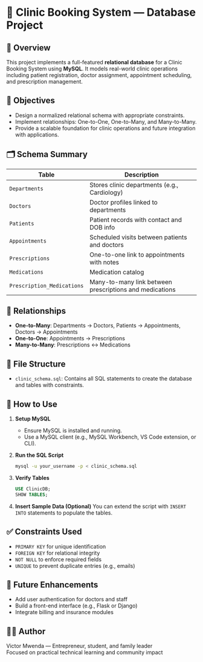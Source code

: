 
# 🏥 Clinic Booking System — Database Project

## 📌 Overview
This project implements a full-featured **relational database** for a Clinic Booking System using **MySQL**. It models real-world clinic operations including patient registration, doctor assignment, appointment scheduling, and prescription management.

## 🎯 Objectives
- Design a normalized relational schema with appropriate constraints.
- Implement relationships: One-to-One, One-to-Many, and Many-to-Many.
- Provide a scalable foundation for clinic operations and future integration with applications.

## 🗂️ Schema Summary

| Table                    | Description                                      |
|-------------------------|--------------------------------------------------|
| `Departments`           | Stores clinic departments (e.g., Cardiology)     |
| `Doctors`               | Doctor profiles linked to departments            |
| `Patients`              | Patient records with contact and DOB info        |
| `Appointments`          | Scheduled visits between patients and doctors    |
| `Prescriptions`         | One-to-one link to appointments with notes       |
| `Medications`           | Medication catalog                               |
| `Prescription_Medications` | Many-to-many link between prescriptions and medications |

## 🔗 Relationships
- **One-to-Many**: Departments → Doctors, Patients → Appointments, Doctors → Appointments
- **One-to-One**: Appointments → Prescriptions
- **Many-to-Many**: Prescriptions ↔ Medications

## 📄 File Structure
- `clinic_schema.sql`: Contains all SQL statements to create the database and tables with constraints.

## 🚀 How to Use

1. **Setup MySQL**
   - Ensure MySQL is installed and running.
   - Use a MySQL client (e.g., MySQL Workbench, VS Code extension, or CLI).

2. **Run the SQL Script**
   ```bash
   mysql -u your_username -p < clinic_schema.sql
   ```

3. **Verify Tables**
   ```sql
   USE ClinicDB;
   SHOW TABLES;
   ```

4. **Insert Sample Data (Optional)**
   You can extend the script with `INSERT INTO` statements to populate the tables.

## ✅ Constraints Used
- `PRIMARY KEY` for unique identification
- `FOREIGN KEY` for relational integrity
- `NOT NULL` to enforce required fields
- `UNIQUE` to prevent duplicate entries (e.g., emails)

## 📌 Future Enhancements
- Add user authentication for doctors and staff
- Build a front-end interface (e.g., Flask or Django)
- Integrate billing and insurance modules

## 👨‍💻 Author
Victor Mwenda — Entrepreneur, student, and family leader  
Focused on practical technical learning and community impact

